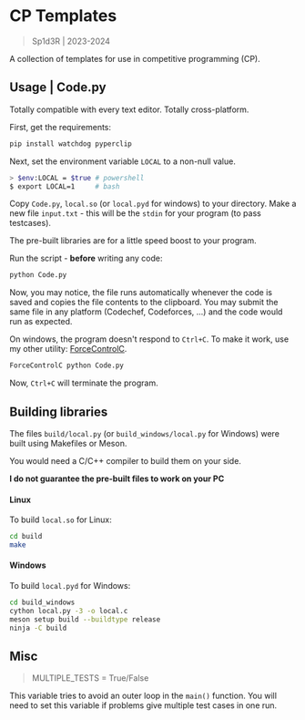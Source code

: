 # CP Templates

> Sp1d3R | 2023-2024

A collection of templates for use in competitive programming (CP).

## Usage | Code.py

Totally compatible with every text editor.
Totally cross-platform.

First, get the requirements:

```bash
pip install watchdog pyperclip
```

Next, set the environment variable `LOCAL` to a non-null value.

```bash
> $env:LOCAL = $true # powershell
$ export LOCAL=1     # bash
```

Copy `Code.py`, `local.so` (or `local.pyd` for windows) to your directory.
Make a new file `input.txt` - this will be the `stdin` for your program (to pass testcases).

The pre-built libraries are for a little speed boost to your program.

Run the script - **before** writing any code:

```bash
python Code.py
```

Now, you may notice, the file runs automatically whenever the code is saved and copies the file contents to the clipboard.
You may submit the same file in any platform (Codechef, Codeforces, ...) and the code would run as expected.


On windows, the program doesn't respond to `Ctrl+C`.
To make it work, use my other utility: [ForceControlC](https://github.com/spider2048/Utilities/tree/main/ForceControlC).

```bash
ForceControlC python Code.py
```

Now, `Ctrl+C` will terminate the program.

## Building libraries

The files `build/local.py` (or `build_windows/local.py` for Windows) were built using Makefiles or Meson.

You would need a C/C++ compiler to build them on your side.

**I do not guarantee the pre-built files to work on your PC**

#### Linux

To build `local.so` for Linux:

```bash
cd build
make
```

#### Windows

To build `local.pyd` for Windows:

```bash
cd build_windows
cython local.py -3 -o local.c
meson setup build --buildtype release
ninja -C build
```

## Misc

> MULTIPLE_TESTS = True/False

This variable tries to avoid an outer loop in the `main()` function.
You will need to set this variable if problems give multiple test cases in one run.
